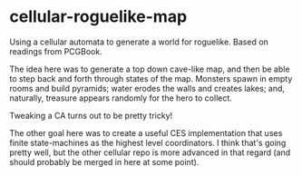 cellular-roguelike-map
======================

Using a cellular automata to generate a world for roguelike. Based on readings from PCGBook.

The idea here was to generate a top down cave-like map, and then be able to step back and forth
through states of the map. Monsters spawn in empty rooms and build pyramids; water erodes the
walls and creates lakes; and, naturally, treasure appears randomly for the hero to collect.

Tweaking a CA turns out to be pretty tricky!

The other goal here was to create a useful CES implementation that uses finite state-machines
as the highest level coordinators. I think that's going pretty well, but the other cellular
repo is more advanced in that regard (and should probably be merged in here at some point).
